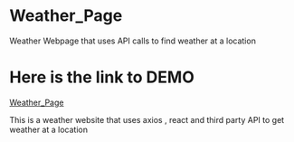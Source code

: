 # Weather_Page
Weather Webpage that uses API calls to find weather at a location

# Here is the link to DEMO
<a href="https://mehul-16.github.io/Weather_Page/" target="_blank">Weather_Page</a>

This is a weather website that uses axios , react and third party API to get weather at a location
